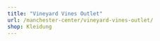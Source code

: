 ```yaml
---
title: "Vineyard Vines Outlet"
url: /manchester-center/vineyard-vines-outlet/
shop: Kleidung
---
```

